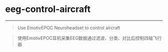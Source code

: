 # eeg-control-aircraft

---

> Use EmotivEPOC Neuroheadset to control aircraft

> 使用EmotivEPOC耳机采集EEG数据通过滤波、分类、对比后控制四轴飞行器
